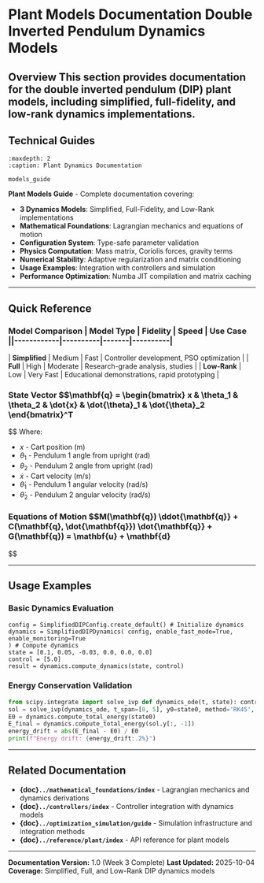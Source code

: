 # Plant Models Documentation **Double Inverted Pendulum Dynamics Models**

## Overview This section provides documentation for the double inverted pendulum (DIP) plant models, including simplified, full-fidelity, and low-rank dynamics implementations.

## Technical Guides

```{toctree}
:maxdepth: 2
:caption: Plant Dynamics Documentation

models_guide
```

**Plant Models Guide** - Complete documentation covering:

- **3 Dynamics Models**: Simplified, Full-Fidelity, and Low-Rank implementations
- **Mathematical Foundations**: Lagrangian mechanics and equations of motion
- **Configuration System**: Type-safe parameter validation
- **Physics Computation**: Mass matrix, Coriolis forces, gravity terms
- **Numerical Stability**: Adaptive regularization and matrix conditioning
- **Usage Examples**: Integration with controllers and simulation
- **Performance Optimization**: Numba JIT compilation and matrix caching

---

## Quick Reference

### Model Comparison | Model Type | Fidelity | Speed | Use Case ||------------|----------|-------|----------|

| **Simplified** | Medium | Fast | Controller development, PSO optimization |
| **Full** | High | Moderate | Research-grade analysis, studies |
| **Low-Rank** | Low | Very Fast | Educational demonstrations, rapid prototyping |

### State Vector $$\mathbf{q} = \begin{bmatrix} x & \theta_1 & \theta_2 & \dot{x} & \dot{\theta}_1 & \dot{\theta}_2 \end{bmatrix}^T

$$ Where:
- $x$ - Cart position (m)
- $\theta_1$ - Pendulum 1 angle from upright (rad)
- $\theta_2$ - Pendulum 2 angle from upright (rad)
- $\dot{x}$ - Cart velocity (m/s)
- $\dot{\theta}_1$ - Pendulum 1 angular velocity (rad/s)
- $\dot{\theta}_2$ - Pendulum 2 angular velocity (rad/s)

### Equations of Motion $$M(\mathbf{q}) \ddot{\mathbf{q}} + C(\mathbf{q}, \dot{\mathbf{q}}) \dot{\mathbf{q}} + G(\mathbf{q}) = \mathbf{u} + \mathbf{d}

$$

---

## Usage Examples

### Basic Dynamics Evaluation

```pythonfrom src.plant.models.simplified import SimplifiedDIPDynamics, SimplifiedDIPConfig # Create configuration
config = SimplifiedDIPConfig.create_default() # Initialize dynamics
dynamics = SimplifiedDIPDynamics( config, enable_fast_mode=True, enable_monitoring=True
) # Compute dynamics
state = [0.1, 0.05, -0.03, 0.0, 0.0, 0.0]
control = [5.0]
result = dynamics.compute_dynamics(state, control)
```

### Energy Conservation Validation

```python
from scipy.integrate import solve_ivp def dynamics_ode(t, state): control = [0.0] result = dynamics.compute_dynamics(state, control, time=t) return result.state_derivative if result.success else np.zeros(6) # Integrate
sol = solve_ivp(dynamics_ode, t_span=[0, 5], y0=state0, method='RK45', rtol=1e-8) # Check energy conservation
E0 = dynamics.compute_total_energy(state0)
E_final = dynamics.compute_total_energy(sol.y[:, -1])
energy_drift = abs(E_final - E0) / E0
print(f"Energy drift: {energy_drift:.2%}")
```

---

## Related Documentation

- **{doc}`../mathematical_foundations/index`** - Lagrangian mechanics and dynamics derivations
- **{doc}`../controllers/index`** - Controller integration with dynamics models
- **{doc}`../optimization_simulation/guide`** - Simulation infrastructure and integration methods
- **{doc}`../reference/plant/index`** - API reference for plant models

---

**Documentation Version:** 1.0 (Week 3 Complete)
**Last Updated:** 2025-10-04
**Coverage:** Simplified, Full, and Low-Rank DIP dynamics models
